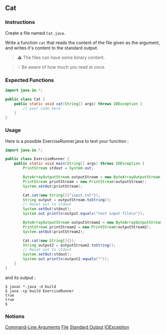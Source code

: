## Cat

### Instructions

Create a file named `Cat.java`.

Write a function `cat` that reads the content of the file given as the argument, and writes it's content to the standard output.

> ⚠️ The files can have some binary content.

> 💡 Be aware of how much you read at once.

### Expected Functions

```java
import java.io.*;

public class Cat {
    public static void cat(String[] args) throws IOException {
        // your code here
    }
}
```

### Usage

Here is a possible ExerciseRunner.java to test your function :

```java
import java.io.*;

public class ExerciseRunner {
    public static void main(String[] args) throws IOException {
        PrintStream stdout = System.out;

        ByteArrayOutputStream outputStream = new ByteArrayOutputStream();
        PrintStream printStream = new PrintStream(outputStream);
        System.setOut(printStream);

        Cat.cat(new String[]{"input.txt"});
        String output = outputStream.toString();
        // Reset out to stdout
        System.setOut(stdout);
        System.out.println(output.equals("test input file\n"));

        ByteArrayOutputStream outputStream2 = new ByteArrayOutputStream();
        PrintStream printStream2 = new PrintStream(outputStream2);
        System.setOut(printStream2);

        Cat.cat(new String[]{});
        String output2 = outputStream2.toString();
        // Reset out to stdout
        System.setOut(stdout);
        System.out.println(output2.equals(""));
    }
}
```

and its output :

```shell
$ javac *.java -d build
$ java -cp build ExerciseRunner
true
true
$
```

### Notions

[Command-Line Arguments](https://docs.oracle.com/javase/tutorial/essential/environment/cmdLineArgs.html)
[File](https://docs.oracle.com/en/java/javase/17/docs/api/java.base/java/nio/file/Files.html)
[Standard Output](https://docs.oracle.com/en/java/javase/17/docs/api/java.base/java/io/PrintStream.html)
[IOException](https://docs.oracle.com/en/java/javase/17/docs/api/java.base/java/io/IOException.html)
